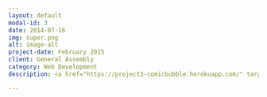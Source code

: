 ```yaml
---
layout: default
modal-id: 3
date: 2014-07-16
img: super.png
alt: image-alt
project-date: February 2015
client: General Assembly
category: Web Development
description: <a href="https://project3-comicbubble.herokuapp.com/" target="_blank" data-tooltip="Click on image to go to website"><img src="http://imageshack.com/a/img673/1182/yGyt9l.png"id="center"></a><br><br>For the third project of our course I chose to build a comic app. The initial scope was to plug into the COMIC VINE database api and then use D3 (Data-Driven Documents) to simulate the comics in the database as a 'bubble cloud'. The web page was made with Ruby on Rails, D3, Html, CSS, JQuery and CoffeeScript.

---
```

